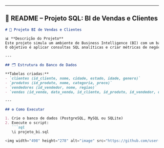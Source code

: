 
---

## 🧮 **README – Projeto SQL: BI de Vendas e Clientes**

```markdown
# 🧮 Projeto BI de Vendas e Clientes

📊 **Descrição do Projeto**
Este projeto simula um ambiente de Business Intelligence (BI) com um banco de dados relacional para análise de vendas, clientes, produtos e vendedores.  
O objetivo é aplicar consultas SQL analíticas e criar métricas de negócio relevantes.

---

## 🗂️ Estrutura do Banco de Dados

**Tabelas criadas:**
- `clientes (id_cliente, nome, cidade, estado, idade, genero)`
- `produtos (id_produto, nome, categoria, preco)`
- `vendedores (id_vendedor, nome, regiao)`
- `vendas (id_venda, data_venda, id_cliente, id_produto, id_vendedor, quantidade)`

---

## ⚙️ Como Executar

1. Crie o banco de dados (PostgreSQL, MySQL ou SQLite)
2. Execute o script:
   ```sql
   \i projeto_bi.sql

<img width="498" height="278" alt="image" src="https://github.com/user-attachments/assets/2c1a28dc-105b-4e04-bb6e-850d381c3204" />





